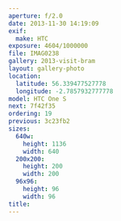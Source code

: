 ```yaml
---
aperture: f/2.0
date: 2013-11-30 14:19:09
exif:
  make: HTC
exposure: 4604/1000000
file: IMAG0238
gallery: 2013-visit-bram
layout: gallery-photo
location:
  latitude: 56.339477527778
  longitude: -2.7857932777778
model: HTC One S
next: 7f42f35
ordering: 19
previous: 3c23fb2
sizes:
  640w:
    height: 1136
    width: 640
  200x200:
    height: 200
    width: 200
  96x96:
    height: 96
    width: 96
title: 
---
```

